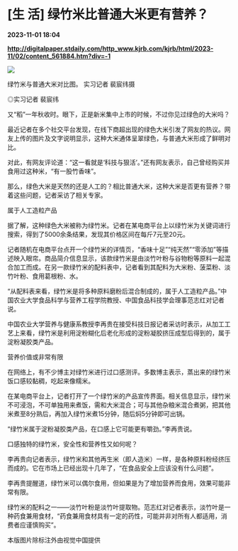 # [生 活] 绿竹米比普通大米更有营养？

**2023-11-01 18:04**

**http://digitalpaper.stdaily.com/http_www.kjrb.com/kjrb/html/2023-11/02/content_561884.htm?div=-1**

![](http://digitalpaper.stdaily.com/http_www.kjrb.com/kjrb/images/2023-11/02/08/3558225_wangjj_1698822155289_b.jpg)

绿竹米与普通大米对比图。 实习记者 裴宸纬摄

 ◎实习记者 裴宸纬

 又“稻”一年秋收时。眼下，正是新米集中上市的时候，不过你见过绿色的大米吗？

 最近记者在多个社交平台发现，在线下商超出现的绿色大米引发了网友的热议。网友上传的图片及文字说明显示，这种大米通体呈翠绿色，与普通大米形成了鲜明对比。

 对此，有网友评论道：“这一看就是‘科技与狠活’。”还有网友表示，自己曾经购买并食用过这种米，“有一股竹香味”。

 那么，绿色大米是天然的还是人工的？相比普通大米，这种大米是否更有营养？带着这些问题，记者采访了相关专家。

 属于人工造粒产品

 据了解，这种绿色大米被称为绿竹米。记者在某电商平台上以绿竹米为关键词进行搜索，得到了5000余条结果，发现其价格区间在每斤7元至20元。

 记者随机在电商平台点开一个绿竹米的详情页，“香味十足”“纯天然”“零添加”等描述映入眼帘。商品简介信息显示，该款绿竹米是由淡竹叶粉与谷物粉等原料一起混合加工而成。在另一款绿竹米的配料表中，记者看到其配料为大米粉、菠菜粉、淡竹叶粉、食用葛根粉、水。

 “从配料表来看，绿竹米是将多种原料磨粉后混合制成的，属于人工造粒产品。”中国农业大学食品科学与营养工程学院教授、中国食品科技学会理事范志红对记者说。

 中国农业大学营养与健康系教授李再贵在接受科技日报记者采访时表示，从加工工艺上来看，绿竹米是利用淀粉糊化后老化形成的淀粉凝胶挤压成型后得到的，属于淀粉凝胶类产品。

 营养价值或非常有限

 在网络上，有不少博主对绿竹米进行过口感测评。多数博主表示，蒸出来的绿竹米饭口感较黏稠，吃起来像糯米。

 在某电商平台上，记者打开了一个绿竹米的产品宣传界面。相关信息显示，绿竹米不可浸泡，不可单独用来煮饭，需和大米混合；可与其他杂粮米混合煮粥，把其他米煮至8分熟后，再加入绿竹米煮15分钟，随后焖5分钟即可出锅。

 “绿竹米属于淀粉凝胶类产品，在口感上它可能更有嚼劲。”李再贵说。

 口感独特的绿竹米，安全性和营养性又如何呢？

 李再贵向记者表示，绿竹米和其他再生米（即人造米）一样，是各种原料粉经挤压而成的。它在市场上已经出现十几年了，“在食品安全上应该没有什么问题”。

 李再贵提醒道，绿竹米可以偶尔食用，但如果是为了增加营养而食用，效果可能非常有限。

 绿竹米的配料之一——淡竹叶粉是淡竹叶提取物。范志红对记者表示，淡竹叶是一种药食兼用食材，“药食兼用食材具有一定的药性，可能并非对所有人都适用，消费者应谨慎购买”。

 本版图片除标注外由视觉中国提供